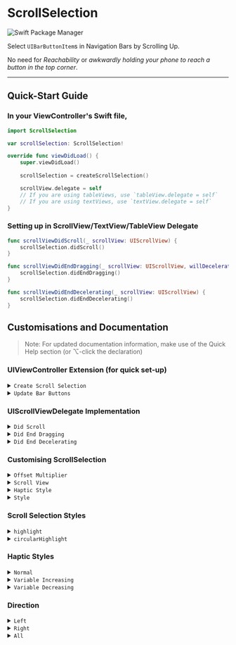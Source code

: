 # ScrollSelection
![Swift Package Manager](https://img.shields.io/badge/Swift%20Package%20Manager-5.2-orange?style=flat-square&logo=swift&colorA=FFFFFF)

Select `UIBarButtonItem`s in Navigation Bars by Scrolling Up.

No need for *Reachability* or *awkwardly holding your phone to reach a button in the top corner*.

---

## Quick-Start Guide

### In your ViewController's Swift file,
```swift
import ScrollSelection

var scrollSelection: ScrollSelection!

override func viewDidLoad() {
    super.viewDidLoad()
    
    scrollSelection = createScrollSelection() 

    scrollView.delegate = self 
    // If you are using tableViews, use `tableView.delegate = self`
    // If you are using textViews, use `textView.delegate = self`
}
```

### Setting up in ScrollView/TextView/TableView Delegate
```swift
func scrollViewDidScroll(_ scrollView: UIScrollView) {
    scrollSelection.didScroll()
}

func scrollViewDidEndDragging(_ scrollView: UIScrollView, willDecelerate decelerate: Bool) {
    scrollSelection.didEndDragging()
}

func scrollViewDidEndDecelerating(_ scrollView: UIScrollView) {
    scrollSelection.didEndDecelerating()
}
```

## Customisations and Documentation
> Note: For updated documentation information, make use of the Quick Help section (or ⌥-click the declaration)

### UIViewController Extension (for quick set-up)
<details>
<summary><code>Create Scroll Selection</code></summary>

#### Summary
Set-Up Scroll Selection on this View Controller
  
#### Declaration
```swift
func createScrollSelection(withOffset offsetMultiplier: CGFloat = 70, 
                           usingStyle style: [ScrollSelection.Style] = ScrollSelection.Style.defaultStyle) -> ScrollSelection
```

#### Parameters
- `withOffset offsetMultiplier`
    - Distance between each button selection
    - Default Value: `70`
- `usingStyle style`
    - Scroll Selection Style. Use `ScrollSelection.Style.defaultStyle` for default implementation or remove this parameter
    - Default Value: `ScrollSelection.Style.defaultStyle`
    
#### Returns
An instance of Scroll Selection that is already set up

</details>

<details>
<summary><code>Update Bar Buttons</code></summary>

#### Summary
Update bar buttons with Scroll Selection
  
#### Declaration
```swift
func updateBarButtons(barButtonSide direction: ScrollSelection.Direction = .all)
```

#### Discussion
Call this function whenever a change is made to the navigation bar buttons

#### Parameters
- `barButtonSide direction`
    - `.left` corresponds to the left bar buttons, `.right` corresponds to the right bar buttons, `.all` updates all buttons.
    - Default Value: .all
    - Refer to [Direction](#direction) for the various direction information

</details>

### UIScrollViewDelegate Implementation
<details>
<summary><code>Did Scroll</code></summary>

#### Summary
Update ScrollSelection when the scrollview scrolls
  
#### Declaration
```swift
func didScroll()
```

#### Discussion
Updates scroll selection by highlighting or removing highlights on corresponding buttons

#### Usage
To be called in `scrollViewDidScroll` function that is part of `UIScrollViewDelegate`
```swift
extension ViewController: UIScrollViewDelegate {
    func scrollViewDidScroll(_ scrollView: UIScrollView) {
        scrollSelection.didScroll()
    }
}
```

</details>

<details>
<summary><code>Did End Dragging</code></summary>

#### Summary
Update ScrollSelection when user stops dragging scrollView
  
#### Declaration
```swift
func didEndDragging()
```

#### Discussion
Called when scrollView is released (ends dragging) and thus, scroll selection will select the corresponding bar button

#### Usage
To be called in `scrollViewDidEndDragging` function that is part of `UIScrollViewDelegate`
```swift
extension ViewController: UIScrollViewDelegate {
    func scrollViewDidEndDragging(_ scrollView: UIScrollView, willDecelerate decelerate: Bool) {
        scrollSelection.didEndDragging()
    }
}
```

</details>

<details>
<summary><code>Did End Decelerating</code></summary>

#### Summary
Update ScrollSelection once the scrollView stops decelerating
  
#### Declaration
```swift
func didEndDecelerating()
```

#### Discussion
Called when scrollView is ends deceerating and thus, scroll selection will reset to original state

#### Usage
To be called in `scrollViewDidEndDecelerating` function that is part of `UIScrollViewDelegate`
```swift
extension ViewController: UIScrollViewDelegate {
    func scrollViewDidEndDecelerating(_ scrollView: UIScrollView) {
        scrollSelection.didEndDecelerating()
    }
}
```

</details>

### Customising ScrollSelection

<details>
<summary><code>Offset Multiplier</code></summary>

#### Summary
Y-Axis offset between selecting buttons

#### Declaration
```swift
var offsetMultiplier: CGFloat!
```

#### Discussion
Should be automatically set in by `init` or the [UIViewController Implementation](#uiviewcontroller-extension-for-quick-set-up)

</details>

<details>
<summary><code>Scroll View</code></summary>

#### Summary
Target UIScrollView for Scroll Selection

#### Declaration
```swift
var scrollView: UIScrollView?
```

#### Discussion
Should be automatically set in by `init` or the [UIViewController Implementation](#uiviewcontroller-extension-for-quick-set-up)

Scroll Selection will ignore all scrollViews except for the targetted one.

</details>

<details>
<summary><code>Haptic Style</code></summary>

#### Summary
Haptic feedback styles

#### Declaration
```swift
var hapticStyle: HapticsStyle = .variableIncreasing
```

#### Discussion
It uses `.variableIncreasing` as default value. 

Refer to [HapticsStyle](#haptic-styles) for the various styles

</details>

<details>
<summary><code>Style</code></summary>

#### Summary
Current scroll selection style

#### Declaration
```swift
var style: [Style]!
```

#### Discussion
Should be automatically set in by `init` or the [UIViewController Implementation](#uiviewcontroller-extension-for-quick-set-up).

Refer to [Scroll Selection Styles](#scroll-selection-styles) for the various styles

</details>

### Scroll Selection Styles

<details>
<summary><code>highlight</code></summary>

#### Summary
Changes the Button tint color during Scroll Selection

#### Declaration
```swift
public static func highlight(using color: UIColor = UIColor.systemBlue.withAlphaComponent(0.7)) -> Style
```

#### Parameters
- `using color`
    - Color to change to
    - Default Value: `.systemBlue` with alpha of 0.7

#### Returns
A scroll selection style

</details>

<details>
<summary><code>circularHighlight</code></summary>

#### Summary
Adds a circular highlight/background to the button that is being selected

#### Declaration
```swift
public static func circularHighlight(using color: UIColor = .systemGray4,
                                     expands: Bool = true) -> Style
```

#### Parameters
- `using color`
    - Color of highlight
    - Default Value: `.systemGray4` with alpha of 0.7
- `expands`
    - If true, circular highlights will expand radially to show emphasis on the button as the user scrolls up. Otherwise, it will stay static and the highlight will not expand.    

#### Returns
A scroll selection style

</details>

### Haptic Styles

<details>
<summary><code>Normal</code></summary>

#### Summary
Normal Haptic Style

#### Declaration
```swift
case normal
```

#### Discussion
Normal corresponds to `UISelectionFeedbackGenerator().selectionChanged()`. A more subtle haptic style.

</details>

<details>
<summary><code>Variable Increasing</code></summary>

#### Summary
Default style, 
 feedback becomes more pronounced as user scrolls up

#### Declaration
```swift
case variableIncreasing
```

#### Discussion
```
First Button -> Last Button
Weak         -> Strong
```

</details>

<details>
<summary><code>Variable Decreasing</code></summary>

#### Summary
Haptic feedback becomes less pronounced as user scrolls up

#### Declaration
```swift
case variableDecreasing
```

#### Discussion
```
First Button -> Last Button
Strong       -> Weak
```

</details>

### Direction

<details>
<summary><code>Left</code></summary>

#### Summary
Update Left Bar Buttons

#### Declaration
```swift
public static let left: Direction = Direction(rawValue: 1 << 0)
```

</details>

<details>
<summary><code>Right</code></summary>

#### Summary
Update Right Bar Buttons

#### Declaration
```swift
public static let right: Direction = Direction(rawValue: 1 << 1)
```

</details>

<details>
<summary><code>All</code></summary>

#### Summary
Update Both Left and Right Bar Buttons

#### Declaration
```swift
public static let all: Direction = [.left, .right]
```

</details>
